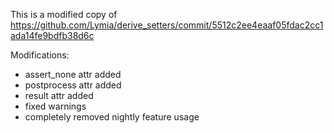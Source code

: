 This is a modified copy of https://github.com/Lymia/derive_setters/commit/5512c2ee4eaaf05fdac2cc1ada14fe9bdfb38d6c

Modifications:
- assert_none attr added
- postprocess attr added
- result attr added
- fixed warnings
- completely removed nightly feature usage

